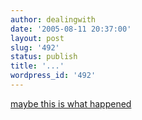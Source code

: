 ```yaml
---
author: dealingwith
date: '2005-08-11 20:37:00'
layout: post
slug: '492'
status: publish
title: '...'
wordpress_id: '492'
---
```


[maybe this is what happened][1]

   [1]: http://www.milkandcookies.com/links/34182/

